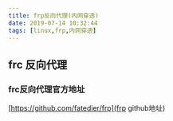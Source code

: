 ```yaml
---
title: frp反向代理(内网穿透)
date: 2019-07-14 10:32:44
tags: [linux,frp,内网穿透]
---
```


<!-- toc -->

## frc 反向代理
### frc反向代理官方地址

[https://github.com/fatedier/frp](frp github地址)

